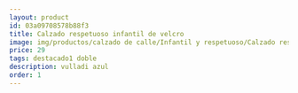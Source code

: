 ```yaml
---
layout: product
id: 03a09708578b88f3
title: Calzado respetuoso infantil de velcro
image: img/productos/calzado de calle/Infantil y respetuoso/Calzado respetuoso infantil de velcro=29=destacado1 doble=vulladi azul.webp
price: 29
tags: destacado1 doble
description: vulladi azul
order: 1
---
```

